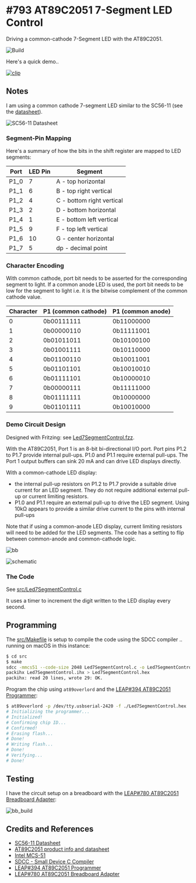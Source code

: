 # #793 AT89C2051 7-Segment LED Control

Driving a common-cathode 7-Segment LED with the AT89C2051.

![Build](./assets/Led7SegmentControl_build.jpg?raw=true)

Here's a quick demo..

[![clip](https://img.youtube.com/vi/K3GfeQfV2wI/0.jpg)](https://www.youtube.com/watch?v=K3GfeQfV2wI)

## Notes

I am using a common cathode 7-segment LED similar to the SC56-11
(see the [datasheet](../../../playground/LED7Segment/assets/SC56-11_datasheet.pdf)).

![SC56-11 Datasheet](../../../playground/LED7Segment/assets/SC56-11_mechanical.jpg)

### Segment-Pin Mapping

Here's a summary of how the bits in the shift register are mapped to LED segments:

| Port   | LED Pin | Segment                    |
|--------|---------|----------------------------|
|  P1_0  |  7      |  A - top horizontal        |
|  P1_1  |  6      |  B - top right vertical    |
|  P1_2  |  4      |  C - bottom right vertical |
|  P1_3  |  2      |  D - bottom horizontal     |
|  P1_4  |  1      |  E - bottom left vertical  |
|  P1_5  |  9      |  F - top left vertical     |
|  P1_6  |  10     |  G - center  horizontal    |
|  P1_7  |  5      |  dp - decimal point        |

### Character Encoding

With common cathode, port bit needs to be asserted for the corresponding segment to light.
If a common anode LED is used, the port bit needs to be low for the segment to light i.e. it is the bitwise complement of the common cathode value.

| Character | P1 (common cathode) | P1 (common anode) |
|-----------|---------------------|-------------------|
| 0         | 0b00111111          | 0b11000000        |
| 1         | 0b00000110          | 0b11111001        |
| 2         | 0b01011011          | 0b10100100        |
| 3         | 0b01001111          | 0b10110000        |
| 4         | 0b01100110          | 0b10011001        |
| 5         | 0b01101101          | 0b10010010        |
| 6         | 0b01111101          | 0b10000010        |
| 7         | 0b00000111          | 0b11111000        |
| 8         | 0b01111111          | 0b10000000        |
| 9         | 0b01101111          | 0b10010000        |

### Demo Circuit Design

Designed with Fritzing: see [Led7SegmentControl.fzz](./Led7SegmentControl.fzz).

With the AT89C2051, Port 1 is an 8-bit bi-directional I/O port. Port pins P1.2 to P1.7 provide internal pull-ups. P1.0 and P1.1 require external pull-ups.
The Port 1 output buffers can sink 20 mA and can drive LED displays directly.

With a common-cathode LED display:

* the internal pull-up resistors on P1.2 to P1.7 provide a suitable drive current for an LED segment. They do not require additional external pull-up or current limiting resistors.
* P1.0 and P1.1 require an external pull-up to drive the LED segment. Using 10kΩ appears to provide a similar drive current to the pins with internal pull-ups

Note that if using a common-anode LED display, current limiting resistors will need to be added for the LED segments. The code has a setting to flip between common-anode and common-cathode logic.

![bb](./assets/Led7SegmentControl_bb.jpg?raw=true)

![schematic](./assets/Led7SegmentControl_schematic.jpg?raw=true)

### The Code

See [src/Led7SegmentControl.c](./src/Led7SegmentControl.c)

It uses a timer to increment the digit written to the LED display every second.

## Programming

The [src/Makefile](./src/Makefile) is setup to compile the code using the SDCC compiler .. running on macOS in this instance:

```sh
$ cd src
$ make
sdcc -mmcs51 --code-size 2048 Led7SegmentControl.c -o Led7SegmentControl.ihx
packihx Led7SegmentControl.ihx > Led7SegmentControl.hex
packihx: read 20 lines, wrote 29: OK.
```

Program the chip using `at89overlord` and
the [LEAP#394 AT89C2051 Programmer](../Programmer/):

```sh
$ at89overlord -p /dev/tty.usbserial-2420 -f ./Led7SegmentControl.hex
# Initializing the programmer...
# Initialized!
# Confirming chip ID...
# Confirmed!
# Erasing flash...
# Done!
# Writing flash...
# Done!
# Verifying...
# Done!
```

## Testing

I have the circuit setup on a breadboard with the [LEAP#780 AT89C2051 Breadboard Adapter](../BreadboardAdapter/):

![bb_build](./assets/Led7SegmentControl_bb_build.jpg?raw=true)

## Credits and References

* [SC56-11 Datasheet](../../../playground/LED7Segment/assets/SC56-11_datasheet.pdf)
* [AT89C2051 product info and datasheet](https://www.microchip.com/wwwproducts/en/AT89c2051)
* [Intel MCS-51](https://en.wikipedia.org/wiki/Intel_MCS-51)
* [SDCC - Small Device C Compiler](https://sdcc.sourceforge.net/)
* [LEAP#394 AT89C2051 Programmer](../Programmer/)
* [LEAP#780 AT89C2051 Breadboard Adapter](../BreadboardAdapter/)
